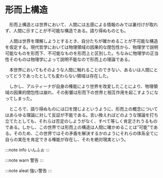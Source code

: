 # 形而上構造

　形而上構造とは世界において、人間には五感による情報のみでは裏付けが取れず、人間に示すことが不可能な構造である。語り得ぬものとも。

　人間は世界を理解しようとするとき、自分たちが確かめることが不可能な構造を仮定する。現代哲学においては物理領域の因果的な閉包性から、物理学で説明可能なものを形而下、不可能なものを形而上と区別した。ちなみに物理学の正当性そのものは物理学によって説明不能なので形而上の理論である。

　本世界においてもそのような人間に触れることのできない、あるいは人間にとってどうであったとしても変わらない領域は存在した。

　しかし、アルティーナが自身の権能により世界を改変したことにより、物理領域の因果的閉包性は崩れ、その影響は形而下の世界と相互作用を起こすようになってしまった。

　ところで、語り得ぬものには口を閉じよというように、形而上の概念についてはあらゆる理論に対して反証が不能である。言い換えればどのような理論を打ち立てたとしても、それらは否定のしようがなく、すべて等しく肯定されうるものである。しかし、この世界では形而上の構造は人間に確かめることは”可能”である。そのため、この世界ではその矛盾を解決するかのようにそれらの体系全てに自らの実在を肯定できる権能が存在し、それを絶対現実という。

:::note info
いんふぉ
:::

:::note warn
警告
:::

:::note aleat
強い警告
:::